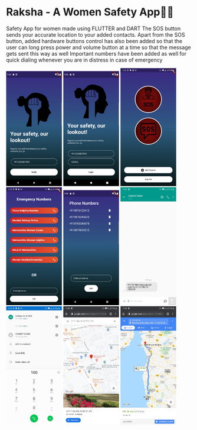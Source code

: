 # Raksha - A Women Safety App👩🏻
Safety App for women made using FLUTTER and DART
The SOS button sends your accurate location to your added contacts.
Apart from the SOS button, added hardware buttons control has also been added so that the user can long press power and volume button at a time so that the message gets sent this way as well
Important numbers have been added as well for quick dialing whenever you are in distress in case of emergency


<img src="assets/Screenshots/login.png" width="30%" height="30%">   <img src="assets/Screenshots/otp.png" width="30%" height="30%">   <img src="assets/Screenshots/mainpage.png" width="30%" height="30%">   <img src="assets/Screenshots/emergencynumbers.jpeg" width="30%" height="30%">   <img src="assets/Screenshots/contacts.png" width="30%" height="30%">   <img src="assets/Screenshots/message.jpeg" width="30%" height="30%">   <img src="assets/Screenshots/dialpad.jpeg" width="30%" height="30%">   <img src="assets/Screenshots/mapopened.jpeg" width="30%" height="30%">    <img src="assets/Screenshots/road.jpeg" width="30%" height="30%">      
